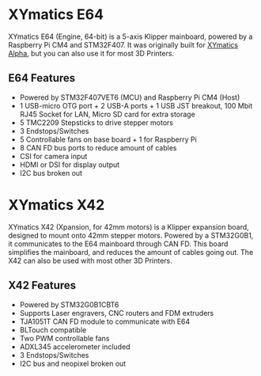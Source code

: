 # XYmatics E64
XYmatics E64 (Engine, 64-bit) is a 5-axis Klipper mainboard, powered by a Raspberry Pi CM4 and STM32F407. It was originally built for <a href='https://github.com/XyrusB2010/XYmatics-Alpha/tree/main'>XYmatics Alpha</a>, but you can also use it for most 3D Printers.

## E64 Features
- Powered by STM32F407VET6 (MCU) and Raspberry Pi CM4 (Host)
- 1 USB-micro OTG port + 2 USB-A ports + 1 USB JST breakout, 100 Mbit RJ45 Socket for LAN, Micro SD card for extra storage
- 5 TMC2209 Stepsticks to drive stepper motors
- 3 Endstops/Switches
- 5 Controllable fans on base board + 1 for Raspberry Pi
- 8 CAN FD bus ports to reduce amount of cables
- CSI for camera input
- HDMI or DSI for display output
- I2C bus broken out

# XYmatics X42
XYmatics X42 (Xpansion, for 42mm motors) is a Klipper expansion board, designed to mount onto 42mm stepper motors. Powered by a STM32G0B1, it communicates to the E64 mainboard through CAN FD. This board simplifies the mainboard, and reduces the amount of cables going out. The X42 can also be used with most other 3D Printers.

## X42 Features
- Powered by STM32G0B1CBT6
- Supports Laser engravers, CNC routers and FDM extruders
- TJA1051T CAN FD module to communicate with E64
- BLTouch compatible
- Two PWM controllable fans
- ADXL345 accelerometer included
- 3 Endstops/Switches
- I2C bus and neopixel broken out
